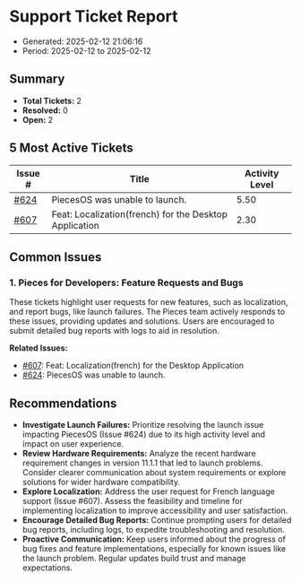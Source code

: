 # Support Ticket Report
- Generated: 2025-02-12 21:06:16
- Period: 2025-02-12 to 2025-02-12

## Summary
- **Total Tickets:** 2
- **Resolved:** 0
- **Open:** 2

## 5 Most Active Tickets
| Issue # | Title | Activity Level |
|---------|-------|----------------|
| [#624](https://github.com/pieces-app/support/issues/624) | PiecesOS was unable to launch. | 5.50 |
| [#607](https://github.com/pieces-app/support/issues/607) | Feat: Localization(french) for the Desktop Application | 2.30 |

## Common Issues
### 1. Pieces for Developers: Feature Requests and Bugs
These tickets highlight user requests for new features, such as localization, and report bugs, like launch failures. The Pieces team actively responds to these issues, providing updates and solutions. Users are encouraged to submit detailed bug reports with logs to aid in resolution.

**Related Issues:**
- [#607](https://github.com/pieces-app/support/issues/607): Feat: Localization(french) for the Desktop Application
- [#624](https://github.com/pieces-app/support/issues/624): PiecesOS was unable to launch.


## Recommendations
- **Investigate Launch Failures:** Prioritize resolving the launch issue impacting PiecesOS (Issue #624) due to its high activity level and impact on user experience.
- **Review Hardware Requirements:** Analyze the recent hardware requirement changes in version 11.1.1 that led to launch problems. Consider clearer communication about system requirements or explore solutions for wider hardware compatibility.
- **Explore Localization:** Address the user request for French language support (Issue #607). Assess the feasibility and timeline for implementing localization to improve accessibility and user satisfaction.
- **Encourage Detailed Bug Reports:**  Continue prompting users for detailed bug reports, including logs, to expedite troubleshooting and resolution.
- **Proactive Communication:** Keep users informed about the progress of bug fixes and feature implementations, especially for known issues like the launch problem. Regular updates build trust and manage expectations.
